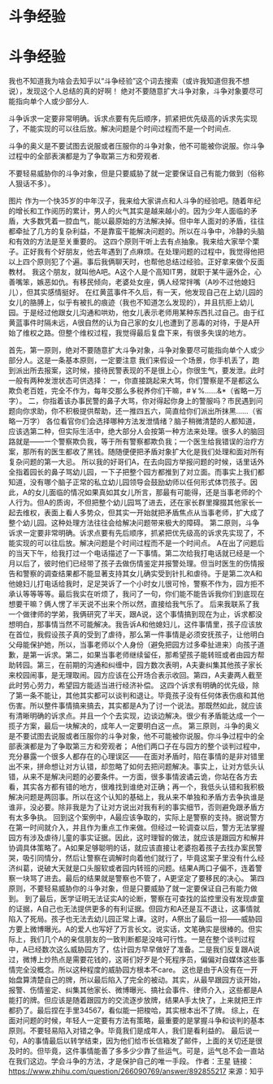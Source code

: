 # 斗争经验


<!--more-->

# 斗争经验

我也不知道我为啥会去知乎以“斗争经验”这个词去搜索（或许我知道但我不想说），发现这个人总结的真的好啊！
绝对不要随意扩大斗争对象，斗争对象要尽可能指向单个人或少部分人.

斗争诉求一定要非常明确。诉求点要有先后顺序，抓紧把优先级高的诉求先实现了，不能实现的可以往后放。解决问题是个时间过程而不是一个时间点.

斗争的奥义是不要试图去说服或者压服你的斗争对象，他不可能被你说服。你斗争过程中的全部表演都是为了争取第三方和旁观者.

不要轻易威胁你的斗争对象，但是只要威胁了就一定要保证自己有能力做到（俗称人狠话不多）。

图片
作为一个快35岁的中年汉子，我来给大家讲点和人斗争的经验吧。随着年纪的增长和工作阅历的累计，男人的火气其实是越来越小的。因为少年人面临的矛盾，大多数凭着一腔血气，能以最原始的方法解决掉。但中年人面对的矛盾，往往都牵扯了几方的复杂利益，不是靠蛮干能解决问题的。所以在斗争中，冷静的头脑和有效的方法是至关重要的。
这四个原则干听上去有点抽象。我来给大家举个栗子。正好我有个好朋友，他去年遇到了点麻烦。在处理问题的过程中，我觉得他把以上四个原则犯了个遍。事后我俩聊天时，也帮他总结过经验。正好拿来做个反面教材。
我这个朋友，就叫他A吧。A这个人是个高知IT男，就职于某牛逼外企，心善嘴笨，嫉恶如仇。有移民倾向，老婆处女座，俩人经常拌嘴（A吵不过他媳妇儿），但其实感情挺好。
在红黄蓝事件不久后，有一天，他发现自己在上幼儿园的女儿的胳膊上，似乎有被扎的痕迹（我也不知道怎么发现的），并且抗拒上幼儿园。于是经过他跟女儿沟通和哄劝，他女儿表示老师用某种东西扎过自己。由于红黄蓝事件时隔未远，A很自然的认为自己家的女儿也遭到了恶毒的对待，于是A开始了维权之路。但整个维权过程，我觉得最后复盘下来，有很多失误的地方。

首先，第一原则，绝对不要随意扩大斗争对象，斗争对象要尽可能指向单个人或少部分人。这是一条基本原则，一定要注意
我们来假设一个场景，你手机丢了，跑到派出所去报案，这时候，接待民警表现的不是很上心，你很生气，要发泄。此时一般有两种发泄状态可供选择：
一，你直接跳起来大骂，你们警察是不是都这么欺负老百姓，完全不作为，每年交那么多税养你们干嘛，#￥%……&*（省略一万字）。
二，你指着该办事民警的鼻子大骂，你对得起你身上的警服吗？市民遇到问题向你求助，你不积极提供帮助，还一推四五六，简直给你们派出所抹黑……（省略一万字）
各位看官你们会选择哪种方法发泄情绪？脑子稍微清楚的人都知道，应该选第二种，但实际生活中，绝大部分人会按第一种方法来处理。很多人的脑回路就是——一个警察欺负我，等于所有警察都欺负我；一个医生给我错误的治疗方案，那所有的医生都收了黑钱。随随便便把矛盾对象扩大化是我们处理和面对所有复杂问题的第一大忌。
所以我的好哥们A，在去向园方举报问题的时候，话里话外全指着园长的鼻子骂幼儿园，一下子把整个园方都推到了对立面。而事实上我们都知道，没有哪个脑子正常的私立幼儿园领导会鼓励幼师以任何形式体罚孩子。因此，A的女儿面临的情况如果真如其女儿所言，那最有可能得，还是当事老师的个人行为。但A的质询，不但把整个幼儿园骂了进去，还在家长群里撺掇其他家长一起去维权，表面上看人多势众，但其实一开始就把矛盾焦点从当事老师，扩大成了整个幼儿园。这种处理方法往往会给解决问题带来极大的障碍。
第二原则，斗争诉求一定要非常明确。诉求点要有先后顺序，抓紧把优先级高的诉求先实现了，不能实现的可以往后放。解决问题是个时间过程而不是一个时间点。
A在出了问题后的当天下午，给我打过一个电话描述了一下事情。第二次给我打电话就已经是一个月以后了，彼时他们已经带了孩子去做伤情鉴定并报警处理。但当时医生的伤情报告和警察的调查结果都不能显著支持其女儿确实受到针扎和虐待。于是第二次A和他媳妇儿打电话给我时，足足哭诉了一个小时女儿很可怜，警察不作为，园方拒不承认等等等等。最后我实在听烦了，我问了一句，你们能不能告诉我你们到底现在想要干嘛？俩人愣了半天说不出来个所以然，直接给我气乐了。
后来我联系了我一个做律师的学弟，我俩研究了半天，跟A说，这个事情搞到现在为止，诉求都没想明白，那事情当然不可能解决。我告诉A和他媳妇儿，这件事情里，孩子应该放在首位，我假设孩子真的受到了虐待，那么第一件事情是必须安抚孩子，让他明白父母能保护她，所以，当事老师以个人身份（避免把园方过多牵扯进来）向孩子道歉，是第一诉求。第二，如果当事老师继续留任，那希望孩子能转班或者由园方帮助转园。第三，在前期的沟通和纠缠中，园方数次表明，A夫妻纠集其他孩子家长来校园闹事，是无理取闹。园方应该在公开场合表示收回。第四，A夫妻两人截至此时劳心劳力，希望园方能适当进行经济补偿。
这四个诉求有明确的优先级，除了第一条不能让，其他其实都可以谈判和退让。毕竟孩子没有任何体表伤痕和其他伤害。所以整件事情搞来搞去，其实都是A为了讨一个说法。那既然如此，就应该有清晰明确的诉求点。并且一个个去实现，边谈边解决。很少有矛盾能达成一个一揽子方案，最后一块解决的，成年人一定要明白这一点。
第三原则，斗争的奥义是不要试图去说服或者压服你的斗争对象，他不可能被你说服。你斗争过程中的全部表演都是为了争取第三方和旁观者；
A他们两口子在与园方的整个谈判过程中，充分暴露一个很多人都存在的心理误区——在面对矛盾时，陷在事情的是非对错里出不来，拼命想让对方认错，却忽略了如何去把问题解决。事实上，让对方低头认错，从来不是解决问题的必要条件。一方面，很多事情波谲云诡，你站在各方去看，其实各方都有错的地方，很难找到谁绝对正确；再一个，我低头认错和我积极解决问题是两回事。所以在这个认知的基础上，我从来不单独和矛盾方去争执谁是谁非，没必要。除非我是为了让对方说出对我有利的事实细节，否则避免跟矛盾方有太多争执。
回到这个案例中，A最应该争取的，实际上是警察的支持。据说警方在第一时间就介入，并且作为重点工作来做。但经过一轮调查以后，警方无法掌握园方有涉及虐待儿童的事实证据。因此，这时理智的做法，就应该是跟园方和解并协调具体策略了。A如果足够聪明的话，就应该直接让老婆抱着孩子去找办案民警哭，吸引同情分，然后让警察在调解时向着他们就行了，毕竟这案子里没有什么经济纠葛，说破大天就是口头服软或者园内转班的问题。结果A两口子偏不，连着警察一块骂了进去。最后的结果就是警察也不管了，A更坚定了要移民的决心。
第四原则，不要轻易威胁你的斗争对象，但是只要威胁了就一定要保证自己有能力做到。
到了最后，医学证明无法证实A的论断，警察在可查找的监控里没有发现虐童的证据，A自己也无法提供更多的有利证据。但园方和A还是互不退让，这事情就陷入了死局。孩子也无法去幼儿园正常上课。这时，A祭出了最后一招——威胁园方要上微博曝光。A的爱人也写好了万言长文。说实话，文笔确实是很棒的。但实际上，我们几个A的亲信朋友的一致判断都是没啥可行性。一是在整个谈判过程中，A已经数次这么威胁园方了，估计园方早早做好了准备。二是我们反复跟A说过，微博上炒热点是需要花钱的，这哥们好歹是个死程序员，偏偏对自媒体这些事情完全没概念。所以这种程度的威胁园方根本不care。
这也是由于A没有在一开始盘算清楚自己的牌，所以最后陷入了完全的被动。其实，从最早跟园方谈开始，报警、伤情鉴定、纠集其他家长、微博曝光、搞社会事件、律师介入，这些都是A能打的牌。但应该是随着跟园方的交流逐步放牌，结果A手太快了，上来就把王炸都扔了。最后捏在手里34567，看似能一把梭哈，其实根本出不了牌。
综上，在面对问题的时候，年轻人一定要有方法有策略，最重要的是掌握斗争和谈判的基本原则。不要轻易陷入对错之争。毕竟我们是成年人，我们是看利益的。
最后说一句，A的事情最后以转学结束，因为他们给市长信箱发了邮件，上面的关切还是很及时的。但毕竟，这件事情能善了多多少少靠了些运气。可是，运气总不会一直站在我们这边。学会斗争的方法，才是保护自己的唯一手段。
作者：王星
链接：https://www.zhihu.com/question/266090769/answer/892855217
来源：知乎

